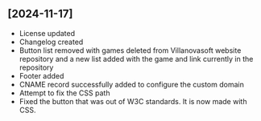 ## [2024-11-17]
- License updated
- Changelog created
- Button list removed with games deleted from Villanovasoft website repository and a new list added with the game and link currently in the repository
- Footer added
- CNAME record successfully added to configure the custom domain
- Attempt to fix the CSS path
- Fixed the button that was out of W3C standards. It is now made with CSS.
